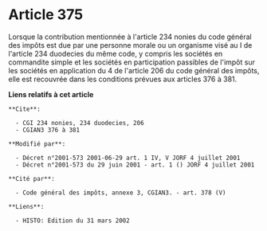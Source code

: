 # Article 375

Lorsque la contribution mentionnée à l'article 234 nonies du code général des impôts est due par une personne morale ou un
organisme visé au I de l'article 234 duodecies du même code, y compris les sociétés en commandite simple et les sociétés en
participation passibles de l'impôt sur les sociétés en application du 4 de l'article 206 du code général des impôts, elle est
recouvrée dans les conditions prévues aux articles 376 à 381.

**Liens relatifs à cet article**

	**Cite**:

	  - CGI 234 nonies, 234 duodecies, 206
	  - CGIAN3 376 à 381

	**Modifié par**:

	  - Décret n°2001-573 2001-06-29 art. 1 IV, V JORF 4 juillet 2001
	  - Décret n°2001-573 du 29 juin 2001 - art. 1 () JORF 4 juillet 2001

	**Cité par**:

	  - Code général des impôts, annexe 3, CGIAN3. - art. 378 (V)

	**Liens**:

	  - HISTO: Edition du 31 mars 2002
